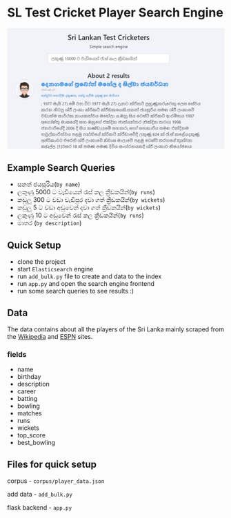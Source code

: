 # SL Test Cricket Player Search Engine

<img src="https://github.com/prahack/sl-cricket-player-search-engine/blob/master/images/img.jpeg?raw=true">

## Example Search Queries
* සනත් ජයසූරිය(`by name`)
* ලකුණු 5000 ට වැඩියෙන් රැස් කල ක්‍රීඩකයින්(`by runs`)
* කඩුලු 300 ට  වඩා වැඩිපුර දවා ගත් ක්‍රීඩකයින්(`by wickets`)
* කඩුලු 5 ට  වඩා අඩුවෙන් දවා ගත් ක්‍රීඩකයින්(`by wickets`)
* ලකුණු 10 ට අඩුවෙන් රැස් කල ක්‍රීඩකයින්(`by runs`)
* මාතර (`by description`)

## Quick Setup
* clone the project
* start `Elasticsearch` engine
* run `add_bulk.py` file to create and data to the index
* run `app.py` and open the search engine frontend
* run some search queries to see results :)

## Data
The data contains about all the players of the Sri Lanka mainly scraped from the [Wikipedia](https://en.wikipedia.org/) and [ESPN](https://www.espncricinfo.com/) sites.
### fields
* name
* birthday
* description
* career
* batting
* bowling
* matches 
* runs
* wickets
* top_score
* best_bowling

## Files for quick setup
corpus - `corpus/player_data.json` 

add data - `add_bulk.py`

flask backend - `app.py`